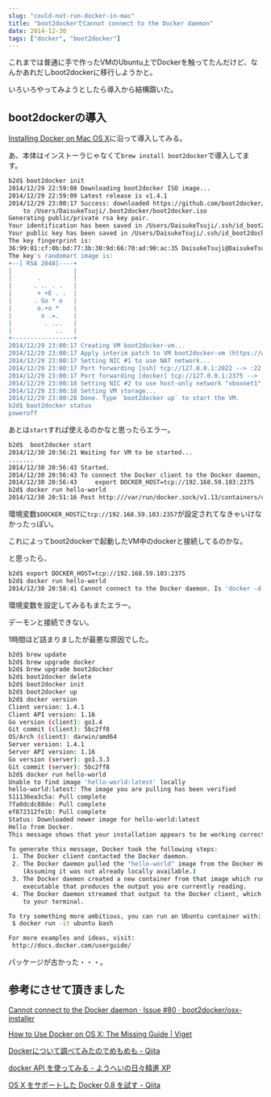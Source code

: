 ```yaml
---
slug: "could-not-run-docker-in-mac"
title: "boot2dockerでCannot connect to the Docker daemon"
date: 2014-12-30
tags: ["docker", "boot2docker"]
---
```


これまでは普通に手で作ったVMのUbuntu上でDockerを触ってたんだけど、なんかあれだしboot2dockerに移行しようかと。

いろいろやってみようとしたら導入から結構躓いた。

## boot2dockerの導入

[Installing Docker on Mac OS X](https://docs.docker.com/installation/mac/)に沿って導入してみる。

あ、本体はインストーラじゃなくて`brew install boot2docker`で導入してます。

``` sh
b2d$ boot2docker init
2014/12/29 22:59:08 Downloading boot2docker ISO image...
2014/12/29 22:59:09 Latest release is v1.4.1
2014/12/29 23:00:17 Success: downloaded https://github.com/boot2docker/boot2docker/releases/download/v1.4.1/boot2docker.iso
	to /Users/DaisukeTsuji/.boot2docker/boot2docker.iso
Generating public/private rsa key pair.
Your identification has been saved in /Users/DaisukeTsuji/.ssh/id_boot2docker.
Your public key has been saved in /Users/DaisukeTsuji/.ssh/id_boot2docker.pub.
The key fingerprint is:
36:99:81:cf:0b:bd:77:3b:30:9d:66:70:ad:90:ac:35 DaisukeTsuji@DaisukeTsujis-MacBook-Air.local
The key's randomart image is:
+--[ RSA 2048]----+
|                 |
|       .         |
|      . .. . .   |
|       + +E . .  |
|      . So * o   |
|       o.+o *    |
|        o .=.    |
|         . ...   |
|            ..   |
+-----------------+
2014/12/29 23:00:17 Creating VM boot2docker-vm...
2014/12/29 23:00:17 Apply interim patch to VM boot2docker-vm (https://www.virtualbox.org/ticket/12748)
2014/12/29 23:00:17 Setting NIC #1 to use NAT network...
2014/12/29 23:00:17 Port forwarding [ssh] tcp://127.0.0.1:2022 --> :22
2014/12/29 23:00:17 Port forwarding [docker] tcp://127.0.0.1:2375 --> :2375
2014/12/29 23:00:18 Setting NIC #2 to use host-only network "vboxnet1"...
2014/12/29 23:00:18 Setting VM storage...
2014/12/29 23:00:28 Done. Type `boot2docker up` to start the VM.
b2d$ boot2docker status
poweroff
```

あとは`start`すれば使えるのかなと思ったらエラー。

``` sh
b2d$  boot2docker start
2014/12/30 20:56:21 Waiting for VM to be started...
.......
2014/12/30 20:56:43 Started.
2014/12/30 20:56:43 To connect the Docker client to the Docker daemon, please set:
2014/12/30 20:56:43     export DOCKER_HOST=tcp://192.168.59.103:2375
b2d$ docker run hello-world
2014/12/30 20:51:16 Post http:///var/run/docker.sock/v1.13/containers/create: dial unix /var/run/docker.sock: no such file or directory
```

環境変数`$DOCKER_HOST`に`tcp://192.168.59.103:2357`が設定されてなきゃいけなかったっぽい。

これによってboot2dockerで起動したVM中のdockerと接続してるのかな。

と思ったら、

``` sh
b2d$ export DOCKER_HOST=tcp://192.168.59.103:2375
b2d$ docker run hello-world
2014/12/30 20:58:41 Cannot connect to the Docker daemon. Is 'docker -d' running on this host?
```

環境変数を設定してみるもまたエラー。

デーモンと接続できない。

1時間ほど詰まりましたが最悪な原因でした。

``` sh
b2d$ brew update
b2d$ brew upgrade docker
b2d$ brew upgrade boot2docker
b2d$ boot2docker delete
b2d$ boot2docker init
b2d$ boot2docker up
b2d$ docker version
Client version: 1.4.1
Client API version: 1.16
Go version (client): go1.4
Git commit (client): 5bc2ff8
OS/Arch (client): darwin/amd64
Server version: 1.4.1
Server API version: 1.16
Go version (server): go1.3.3
Git commit (server): 5bc2ff8
b2d$ docker run hello-world
Unable to find image 'hello-world:latest' locally
hello-world:latest: The image you are pulling has been verified
511136ea3c5a: Pull complete
7fa0dcdc88de: Pull complete
ef872312fe1b: Pull complete
Status: Downloaded newer image for hello-world:latest
Hello from Docker.
This message shows that your installation appears to be working correctly.

To generate this message, Docker took the following steps:
 1. The Docker client contacted the Docker daemon.
 2. The Docker daemon pulled the "hello-world" image from the Docker Hub.
    (Assuming it was not already locally available.)
 3. The Docker daemon created a new container from that image which runs the
    executable that produces the output you are currently reading.
 4. The Docker daemon streamed that output to the Docker client, which sent it
    to your terminal.

To try something more ambitious, you can run an Ubuntu container with:
 $ docker run -it ubuntu bash

For more examples and ideas, visit:
 http://docs.docker.com/userguide/
```

パッケージが古かった・・・。

## 参考にさせて頂きました

[Cannot connect to the Docker daemon · Issue #80 · boot2docker/osx-installer](https://github.com/boot2docker/osx-installer/issues/80)

[How to Use Docker on OS X: The Missing Guide | Viget](http://viget.com/extend/how-to-use-docker-on-os-x-the-missing-guide)

[Dockerについて調べてみたのでめもめも - Qiita](http://qiita.com/uchihara/items/d1b1885866949b63f7dc)

[docker API を使ってみる - ようへいの日々精進 XP](http://inokara.hateblo.jp/entry/2013/09/30/234806)

[OS X をサポートした Docker 0.8 を試す - Qiita](http://qiita.com/kanekoa/items/cf3cabb23da69c609002)

